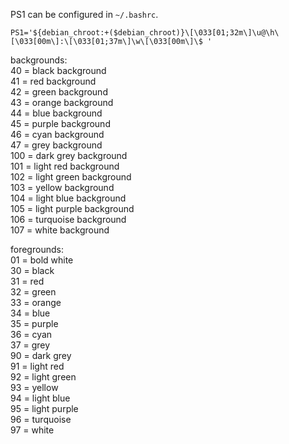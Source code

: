 PS1 can be configured in `~/.bashrc`.

```
PS1='${debian_chroot:+($debian_chroot)}\[\033[01;32m\]\u@\h\[\033[00m\]:\[\033[01;37m\]\w\[\033[00m\]\$ '
```

backgrounds:\
40  = black background\
41  = red background\
42  = green background\
43  = orange background\
44  = blue background\
45  = purple background\
46  = cyan background\
47  = grey background\
100 = dark grey background\
101 = light red background\
102 = light green background\
103 = yellow background\
104 = light blue background\
105 = light purple background\
106 = turquoise background\
107 = white background

foregrounds:\
01 = bold white\
30  = black\
31  = red\
32  = green\
33  = orange\
34  = blue\
35  = purple\
36  = cyan\
37  = grey\
90  = dark grey\
91  = light red\
92  = light green\
93  = yellow\
94  = light blue\
95  = light purple\
96  = turquoise\
97  = white
